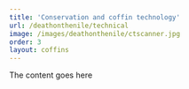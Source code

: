 ```yaml
---
title: 'Conservation and coffin technology'
url: /deathonthenile/technical
image: /images/deathonthenile/ctscanner.jpg
order: 3
layout: coffins
---
```


The content goes here

